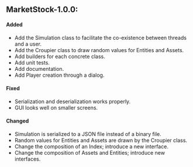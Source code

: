 ## MarketStock-1.0.0:
#### Added
- Add the Simulation class to facilitate the co-existence between threads and a user.
- Add the Croupier class to draw random values for Entities and Assets.
- Add builders for each concrete class.
- Add unit tests.
- Add documentation.
- Add Player creation through a dialog.

#### Fixed
- Serialization and deserialization works properly.
- GUI looks well on smaller screens.

#### Changed
- Simulation is serialized to a JSON file instead of a binary file.
- Random values for Entities and Assets are drawn by the Croupier class.
- Change the composition of an Index; introduce a new interface.
- Change the composition of Assets and Entities; introduce new interfaces.
